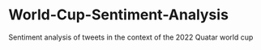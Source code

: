 # World-Cup-Sentiment-Analysis
Sentiment analysis of tweets in the context of the 2022 Quatar world cup
